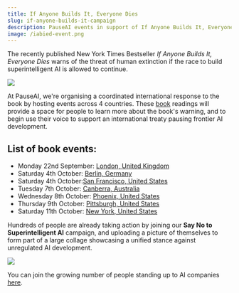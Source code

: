 ```yaml
---
title: If Anyone Builds It, Everyone Dies
slug: if-anyone-builds-it-campaign
description: PauseAI events in support of If Anyone Builds It, Everyone Dies
image: /iabied-event.png
---
```


The recently published New York Times Bestseller _If Anyone Builds It, Everyone Dies_ warns of the threat of human extinction if the race to build superintelligent AI is allowed to continue.

![](/iabied-event.png)

At PauseAI, we're organising a coordinated international response to the book by hosting events across 4 countries. These [book](https://ifanyonebuildsit.com/) readings will provide a space for people to learn more about the book's warning, and to begin use their voice to support an international treaty pausing frontier AI development.

## List of book events:

- Monday 22nd September: [London, United Kingdom](https://luma.com/ho3xb7xf)
- Saturday 4th October: [Berlin, Germany](https://luma.com/boyte8ot)
- Saturday 4th October:[San Francisco, United States](https://luma.com/1h4nc48h)
- Tuesday 7th October: [Canberra, Australia](https://luma.com/tw6clgd4)
- Wednesday 8th October: [Phoenix, United States](https://luma.com/rw8803di)
- Thursday 9th October: [Pittsburgh, United States](https://luma.com/brtorpxh)
- Saturday 11th October: [New York, United States](https://luma.com/asa28ws0)

Hundreds of people are already taking action by joining our **Say No to Superintelligent AI** campaign, and uploading a picture of themselves to form part of a large collage showcasing a unified stance against unregulated AI development.

![](/gandr-collage-2-.jpg)

You can join the growing number of people standing up to AI companies [here](https://pauseai.info/sayno).

